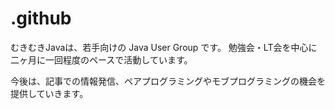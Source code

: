 # .github

むきむきJavaは、若手向けの Java User Group です。
勉強会・LT会を中心に二ヶ月に一回程度のペースで活動しています。

今後は、記事での情報発信、ペアプログラミングやモブプログラミングの機会を提供していきます。
